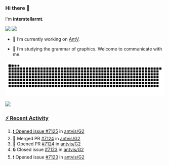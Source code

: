 ### Hi there 👋

I'm **interstellarmt**.

[![](https://img.shields.io/endpoint?url=https://awards.antv.vision/interstellarmt-g2-contributor.json)](https://github.com/antvis/g2)
[![](https://img.shields.io/endpoint?url=https://awards.antv.vision/interstellarmt-gpt-vis-contributor.json)](https://github.com/antvis/gpt-vis)

- 🔭 I’m currently working on [AntV](https://github.com/antvis).

- 📖 I’m studying the grammar of graphics. Welcome to communicate with me.

![](https://raw.githubusercontent.com/interstellarmt/interstellarmt/refs/heads/output/github-contribution-grid-snake.svg)
<div>
  <a href="https://github.com/interstellarmt">
  <img height="180em" src="https://github-readme-stats-eight-theta.vercel.app/api?username=interstellarmt&show_icons=true&include_all_commits=true&count_private=true&theme=tokyonight"/>
</div>
    
### :zap: Recent Activity

<!--START_SECTION:activity-->
1. ❗ Opened issue [#7125](https://github.com/antvis/G2/issues/7125) in [antvis/G2](https://github.com/antvis/G2)
2. 🎉 Merged PR [#7124](https://github.com/antvis/G2/pull/7124) in [antvis/G2](https://github.com/antvis/G2)
3. 💪 Opened PR [#7124](https://github.com/antvis/G2/pull/7124) in [antvis/G2](https://github.com/antvis/G2)
4. 🔒 Closed issue [#7123](https://github.com/antvis/G2/issues/7123) in [antvis/G2](https://github.com/antvis/G2)
5. ❗ Opened issue [#7123](https://github.com/antvis/G2/issues/7123) in [antvis/G2](https://github.com/antvis/G2)
<!--END_SECTION:activity-->

